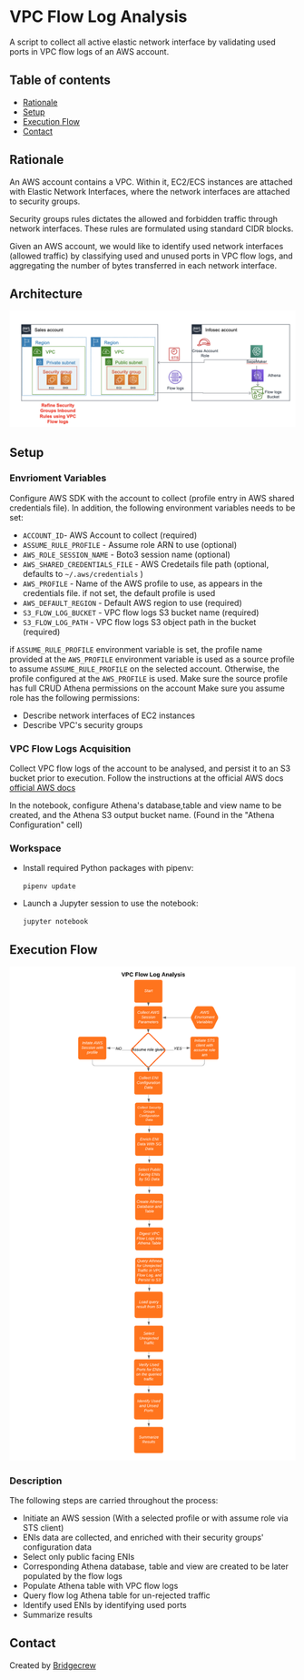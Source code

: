 # VPC Flow Log Analysis
A script to collect all active elastic network interface by validating used ports
in VPC flow logs of an AWS account.
## Table of contents
* [Rationale](#rationale)
* [Setup](#setup)
* [Execution Flow](#execution-flow)
* [Contact](#contact)


## Rationale
An AWS account contains a VPC. Within it, EC2/ECS instances are attached with Elastic
Network Interfaces, where the network interfaces are attached to security groups.

Security groups rules dictates the allowed and forbidden traffic through network interfaces.
These rules are formulated using standard CIDR blocks.

Given an AWS account, we would like to identify used network interfaces (allowed traffic)
by classifying used and unused ports in VPC flow logs, and aggregating the number of bytes 
transferred in each network interface.

## Architecture

![Alt text](assets/arch.png?raw=true "Architecture")

## Setup

### Envrioment Variables
Configure AWS SDK with the account to collect (profile entry in AWS shared credentials file).
In addition, the following environment variables needs to be set:

* `ACCOUNT_ID`- AWS Account to collect (required)
* `ASSUME_RULE_PROFILE` - Assume role ARN to use (optional)
* `AWS_ROLE_SESSION_NAME` - Boto3 session name (optional)
* `AWS_SHARED_CREDENTIALS_FILE` - AWS Credetails file path (optional, defaults to `~/.aws/credentials` )
* `AWS_PROFILE` - Name of the AWS profile to use, as appears in the credentials file. if not set, the default profile is used
* `AWS_DEFAULT_REGION` - Default AWS region to use (required)
* `S3_FLOW_LOG_BUCKET` - VPC flow logs S3 bucket name (required)
* `S3_FLOW_LOG_PATH` - VPC flow logs S3 object path in the bucket (required)

if `ASSUME_RULE_PROFILE` environment variable is set, the profile name provided at the `AWS_PROFILE` 
environment variable is used as a source profile to assume `ASSUME_RULE_PROFILE` on the selected account. 
Otherwise, the profile configured at the `AWS_PROFILE` is used.
Make sure the source profile has full CRUD Athena permissions on the account
Make sure you assume role has the following permissions:
* Describe network interfaces of EC2 instances
* Describe VPC's security groups


### VPC Flow Logs Acquisition

Collect VPC flow logs of the account to be analysed, and persist it to an S3 bucket prior to execution.
Follow the instructions at the official AWS docs [official AWS docs](https://docs.aws.amazon.com/vpc/latest/userguide/flow-logs-s3.html)

In the notebook, configure Athena's database,table and view name to be created, 
and the Athena S3 output bucket name. (Found in the "Athena Configuration" cell)

### Workspace
* Install required Python packages with pipenv:

   `pipenv update`

* Launch a Jupyter session to use the notebook:

   `jupyter notebook`


## Execution Flow

![Alt text](assets/vpc_flow_diag.png?raw=true "Flow Chart")

### Description

The following steps are carried throughout the process:

* Initiate an AWS session (With a selected profile or with assume role via STS client)
* ENIs data are collected, and enriched with their security groups' configuration data
* Select only public facing ENIs
* Corresponding Athena database, table and view are created to be later populated by the flow logs
* Populate Athena table with VPC flow logs
* Query flow log Athena table for un-rejected traffic
* Identify used ENIs by identifying used ports
* Summarize results




## Contact
Created by [Bridgecrew](https://www.bridgecrew.io)
